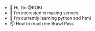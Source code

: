 - 👋 Hi, I’m @ROKI
- 👀 I’m interested in making servers
- 🌱 I’m currently learning python and html
- 📫 How to reach me Brawl Pass

<!---
StarrDeveloper/StarrDeveloper is a ✨ special ✨ repository because its `README.md` (this file) appears on your GitHub profile.
You can click the Preview link to take a look at your changes.
--->
